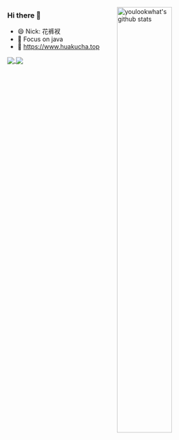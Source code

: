 <!--
### Hi, I'm an java developer 👋
 -->

<!--
**youlookwhat/youlookwhat** is a ✨ _special_ ✨ repository because its `README.md` (this file) appears on your GitHub profile.

Here are some ideas to get you started:
- 🔭 I’m currently working on ...
- 🌱 I’m currently learning ...
- 👯 I’m looking to collaborate on ...
- 🤔 I’m looking for help with ...
- 💬 Ask me about ...
- 📫 How to reach me: ...
- 😄 Pronouns: ...
- ⚡ Fun fact: ...
-->

<!--
#### 📈 GitHub Stats
-->
<!--
[![](https://github-readme-stats.vercel.app/api?username=youlookwhat&line_height=21&theme=vue&hide_border=true)](https://github.com/youlookwhat)
-->
<!--
[![Top Langs](https://github-readme-stats.vercel.app/api/top-langs/?username=youlookwhat&layout=compact)](https://github.com/anuraghazra/github-readme-stats)
-->


<img align="right" 
     alt="youlookwhat's github stats" width="50%" 
     src="https://github-readme-stats.vercel.app/api?username=MagicalZhu&theme=blueberry&show_icons=true&hide_border=true&count_private=true">


### Hi there  👋
- 😄 Nick: 花裤衩
- 🔭 Focus on java
- 💬 https://www.huakucha.top

<a href="https://github.com/anuraghazra/github-readme-stats">
  <img align="center" src="https://github-readme-stats.vercel.app/api/pin/?theme=blueberry&username=MagicalZhu&repo=XDocs" />
</a>
<a href="https://github.com/anuraghazra/convoychat">
  <img align="center" src="https://github-readme-stats.vercel.app/api/pin/?theme=blueberry&username=MagicalZhu&repo=hello-algorithm" />
</a>


